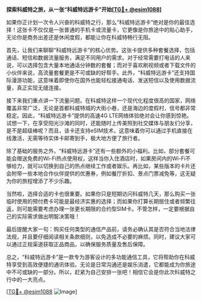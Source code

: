 **探索科威特之旅，从一张“科威特远游卡”开始[[TG💪+ @esim1088](https://t.me/s/esim1088)]**

如果你正计划一次令人兴奋的科威特之行，那么“科威特远游卡”绝对是你的最佳选择！这张卡不仅仅是一张普通的手机卡或流量卡，它更像是你旅途中的贴心助手，无论你是商务出差还是休闲度假，都能让你在科威特畅行无阻。

首先，让我们来聊聊“科威特远游卡”的核心优势。这张卡提供多种套餐选择，包括通话、短信和数据流量服务，满足不同用户的需求。对于经常需要打电话的人来说，可以选择包含大量本地通话分钟数的套餐；而对于喜欢刷视频或者下载文件的小伙伴来说，高流量套餐更是不可或缺的好帮手。此外，“科威特远游卡”还支持国际漫游功能，这意味着即使你在国外也能轻松接通电话、发送短信以及使用数据流量，真正实现无缝连接。

接下来我们重点讲一下流量问题。在科威特这样一个现代化程度很高的国家，网络覆盖非常广泛，无论是首都科威特城的大街小巷，还是海边的度假村，信号都非常稳定。因此，“科威特远游卡”提供的高速4G LTE网络体验绝对会让你感到惊艳。试想一下，在享受阳光沙滩的同时，还能随时上传美照到社交媒体与朋友们分享，是不是超级棒呢？而且，该卡还支持eSIM技术，这意味着你可以通过手机直接在线激活，无需等待实体卡邮寄到手，极大地方便了旅行者。

除了基础的服务之外，“科威特远游卡”还有一些额外的小福利。比如，部分套餐可能会赠送免费的Wi-Fi热点使用权，这样当你入住酒店时，如果房间内的Wi-Fi不够给力，就可以切换到自己的热点继续工作或者娱乐。再比如，某些版本的卡片还会附带一些本地合作伙伴提供的优惠券，例如餐厅折扣、景点门票减免等，这无疑为你的旅程增添了不少乐趣。

当然啦，选择合适的卡也很重要。如果你只是短期访问科威特几天，那么购买一张临时使用的预付费卡可能是最经济实惠的选择；而如果你打算长期居住或者频繁往返，则可能需要考虑办理一张更长期限的合约型SIM卡。不管怎样，一定要根据自己的实际需求做出明智决策哦！

最后提醒大家一句：购买任何类型的通信产品前，请务必确认其是否符合当地法律法规，并且要仔细阅读相关条款细则，以免造成不必要的麻烦。同时，建议大家可以通过正规渠道获取正品商品，以确保服务质量及售后保障。

总之，“科威特远游卡”是一款专为游客设计的多功能通信工具，它将帮助你在科威特享受到高效便捷的通讯体验。无论是日常沟通还是娱乐消遣，它都能成为你旅途中不可或缺的一部分。所以，赶紧为自己安排一张吧！相信它会是你此次科威特之行中的一大亮点。

[[TG💪+ @esim1088](https://t.me/s/esim1088) ![Image](https://i.postimg.cc/4NQfJmqS/Snipaste-2025-05-13-00-14-12.png)]